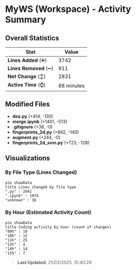 # MyWS (Workspace) - Activity Summary 

## Overall Statistics

| Stat                   | Value                                                             |
| ---------------------- | ----------------------------------------------------------------- |
| **Lines Added** (➕)   | 3742                                          |
| **Lines Removed** (➖) | 911                                        |
| **Net Change** (↕)    | 2831                |
| **Active Time** (⌚)   | 88 minutes |


## Modified Files
- **dea.py** (+414, -130)
- **merge.ipynb** (+1461, -513)
- **.gitignore** (+38, -0)
- **fingerprints_2d.py** (+862, -140)
- **augment.py** (+244, -0)
- **fingerprints_2d_svm.py** (+723, -128)

## Visualizations

### By File Type (Lines Changed)

```mermaid
pie showData
title Lines changed by file type
".py" : 2641
".ipynb" : 1974
"unknown" : 38
```

### By Hour (Estimated Activity Count)

```mermaid
pie showData
title Coding activity by hour (count of changes)
"09h" : 10
"10h" : 15
"11h" : 25
"12h" : 4
"14h" : 14
"15h" : 7
```


> **Last Updated:** 21/03/2025, 15:40:29